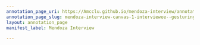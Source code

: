 ```yaml
---
annotation_page_uri: https://Amcclu.github.io/mendoza-interview/annotations/mendoza-interview-canvas-1-interviewee--gesturing--relating-firsthand-experience.json
annotation_page_slug: mendoza-interview-canvas-1-interviewee--gesturing--relating-firsthand-experience
layout: annotation_page
manifest_label: Mendoza Interview

---
```


